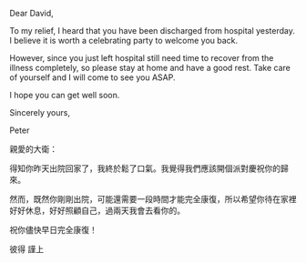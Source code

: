 Dear David,

To my relief, I heard that you have been discharged from hospital
yesterday. I believe it is worth a celebrating party to welcome you
back.

However, since you just left hospital still need time to recover from
the illness completely, so please stay at home and have a good rest.
Take care of yourself and I will come to see you ASAP.

I hope you can get well soon.

Sincerely yours,

Peter

親愛的大衛：

得知你昨天出院回家了，我終於鬆了口氣。我覺得我們應該開個派對慶祝你的歸來。

然而，既然你剛剛出院，可能還需要一段時間才能完全康復，所以希望你待在家裡好好休息，好好照顧自己，過兩天我會去看你的。

祝你儘快早日完全康復！

彼得 謹上
